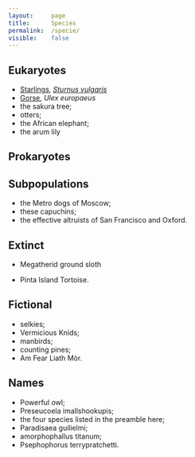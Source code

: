```yaml
---
layout:     page
title:      Species
permalink:  /specie/
visible:    false
---
```


## Eukaryotes

* [Starlings](https://www.youtube.com/watch?v=eakKfY5aHm), _[Sturnus vulgaris](https://www.inverse.com/article/41538-starlings-swarm-rome-sky-reddit-photo)_
* [Gorse](), _Ulex europaeus_
* the sakura tree; 
* otters; 
* the African elephant; 
* the arum lily

## Prokaryotes

## Subpopulations

* the Metro dogs of Moscow; 
* these capuchins; 
* the effective altruists of San Francisco and Oxford. 

## Extinct 

* Megatherid ground sloth

* Pinta Island Tortoise. 

## Fictional 

* selkies; 
* Vermicious Knids; 
* manbirds; 
* counting pines; 
* Am Fear Liath Mòr. 

## Names 

* Powerful owl; 
* Preseucoela imallshookupis; 
* the four species listed in the preamble here; 
* Paradisaea guilielmi; 
* amorphophallus titanum; 
* Psephophorus terrypratchetti.


